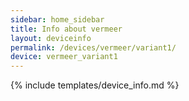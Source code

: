```yaml
---
sidebar: home_sidebar
title: Info about vermeer
layout: deviceinfo
permalink: /devices/vermeer/variant1/
device: vermeer_variant1
---
```

{% include templates/device_info.md %}
